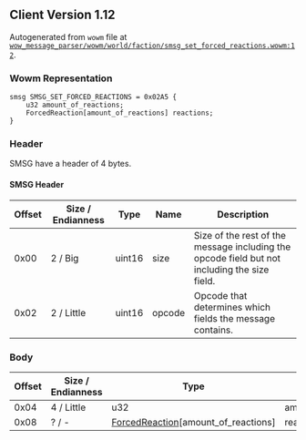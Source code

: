 ## Client Version 1.12

Autogenerated from `wowm` file at [`wow_message_parser/wowm/world/faction/smsg_set_forced_reactions.wowm:12`](https://github.com/gtker/wow_messages/tree/main/wow_message_parser/wowm/world/faction/smsg_set_forced_reactions.wowm#L12).

### Wowm Representation
```rust,ignore
smsg SMSG_SET_FORCED_REACTIONS = 0x02A5 {
    u32 amount_of_reactions;
    ForcedReaction[amount_of_reactions] reactions;
}
```
### Header
SMSG have a header of 4 bytes.

#### SMSG Header
| Offset | Size / Endianness | Type   | Name   | Description |
| ------ | ----------------- | ------ | ------ | ----------- |
| 0x00   | 2 / Big           | uint16 | size   | Size of the rest of the message including the opcode field but not including the size field.|
| 0x02   | 2 / Little        | uint16 | opcode | Opcode that determines which fields the message contains.|
### Body
| Offset | Size / Endianness | Type | Name | Description |
| ------ | ----------------- | ---- | ---- | ----------- |
| 0x04 | 4 / Little | u32 | amount_of_reactions |  |
| 0x08 | ? / - | [ForcedReaction](forcedreaction.md)[amount_of_reactions] | reactions |  |

